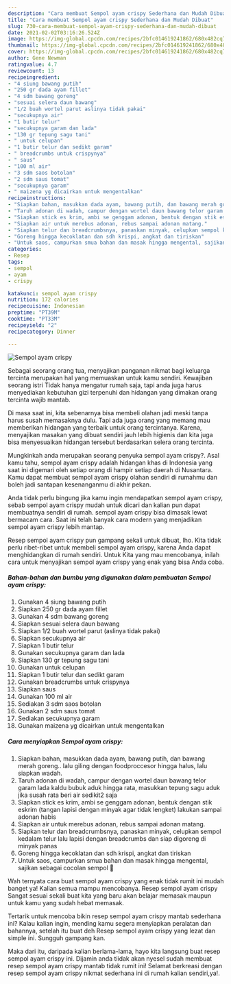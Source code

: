 ```yaml
---
description: "Cara membuat Sempol ayam crispy Sederhana dan Mudah Dibuat"
title: "Cara membuat Sempol ayam crispy Sederhana dan Mudah Dibuat"
slug: 730-cara-membuat-sempol-ayam-crispy-sederhana-dan-mudah-dibuat
date: 2021-02-02T03:16:26.524Z
image: https://img-global.cpcdn.com/recipes/2bfc014619241862/680x482cq70/sempol-ayam-crispy-foto-resep-utama.jpg
thumbnail: https://img-global.cpcdn.com/recipes/2bfc014619241862/680x482cq70/sempol-ayam-crispy-foto-resep-utama.jpg
cover: https://img-global.cpcdn.com/recipes/2bfc014619241862/680x482cq70/sempol-ayam-crispy-foto-resep-utama.jpg
author: Gene Newman
ratingvalue: 4.7
reviewcount: 13
recipeingredient:
- "4 siung bawang putih"
- "250 gr dada ayam fillet"
- "4 sdm bawang goreng"
- "sesuai selera daun bawang"
- "1/2 buah wortel parut aslinya tidak pakai"
- "secukupnya air"
- "1 butir telur"
- "secukupnya garam dan lada"
- "130 gr tepung sagu tani"
- " untuk celupan"
- "1 butir telur dan sedikt garam"
- " breadcrumbs untuk crispynya"
- " saus"
- "100 ml air"
- "3 sdm saos botolan"
- "2 sdm saus tomat"
- "secukupnya garam"
- " maizena yg dicairkan untuk mengentalkan"
recipeinstructions:
- "Siapkan bahan, masukkan dada ayam, bawang putih, dan bawang merah goreng.. lalu giling dengan foodproccesor hingga halus, lalu siapkan wadah."
- "Taruh adonan di wadah, campur dengan wortel daun bawang telor garam lada kaldu bubuk aduk hingga rata, masukkan tepung sagu aduk jika susah rata beri air sedikit2 saja"
- "Siapkan stick es krim, ambi se genggam adonan, bentuk dengan stik eskrim (tangan lapisi dengan minyak agar tidak lengket) lakukan sampai adonan habis"
- "Siapkan air untuk merebus adonan, rebus sampai adonan matang."
- "Siapkan telur dan breadcrumbsnya, panaskan minyak, celupkan sempol kedalam telur lalu lapisi dengan breadcrumbs dan siap digoreng di minyak panas"
- "Goreng hingga kecoklatan dan sdh krispi, angkat dan tiriskan"
- "Untuk saos, campurkan smua bahan dan masak hingga mengental, sajikan sebagai cocolan sempol 🤤"
categories:
- Resep
tags:
- sempol
- ayam
- crispy

katakunci: sempol ayam crispy 
nutrition: 172 calories
recipecuisine: Indonesian
preptime: "PT39M"
cooktime: "PT33M"
recipeyield: "2"
recipecategory: Dinner

---
```



![Sempol ayam crispy](https://img-global.cpcdn.com/recipes/2bfc014619241862/680x482cq70/sempol-ayam-crispy-foto-resep-utama.jpg)

Sebagai seorang orang tua, menyajikan panganan nikmat bagi keluarga tercinta merupakan hal yang memuaskan untuk kamu sendiri. Kewajiban seorang istri Tidak hanya mengatur rumah saja, tapi anda juga harus menyediakan kebutuhan gizi terpenuhi dan hidangan yang dimakan orang tercinta wajib mantab.

Di masa  saat ini, kita sebenarnya bisa membeli olahan jadi meski tanpa harus susah memasaknya dulu. Tapi ada juga orang yang memang mau memberikan hidangan yang terbaik untuk orang tercintanya. Karena, menyajikan masakan yang dibuat sendiri jauh lebih higienis dan kita juga bisa menyesuaikan hidangan tersebut berdasarkan selera orang tercinta. 



Mungkinkah anda merupakan seorang penyuka sempol ayam crispy?. Asal kamu tahu, sempol ayam crispy adalah hidangan khas di Indonesia yang saat ini digemari oleh setiap orang di hampir setiap daerah di Nusantara. Kamu dapat membuat sempol ayam crispy olahan sendiri di rumahmu dan boleh jadi santapan kesenanganmu di akhir pekan.

Anda tidak perlu bingung jika kamu ingin mendapatkan sempol ayam crispy, sebab sempol ayam crispy mudah untuk dicari dan kalian pun dapat membuatnya sendiri di rumah. sempol ayam crispy bisa dimasak lewat bermacam cara. Saat ini telah banyak cara modern yang menjadikan sempol ayam crispy lebih mantap.

Resep sempol ayam crispy pun gampang sekali untuk dibuat, lho. Kita tidak perlu ribet-ribet untuk membeli sempol ayam crispy, karena Anda dapat menghidangkan di rumah sendiri. Untuk Kita yang mau mencobanya, inilah cara untuk menyajikan sempol ayam crispy yang enak yang bisa Anda coba.

<!--inarticleads1-->

##### Bahan-bahan dan bumbu yang digunakan dalam pembuatan Sempol ayam crispy:

1. Gunakan 4 siung bawang putih
1. Siapkan 250 gr dada ayam fillet
1. Gunakan 4 sdm bawang goreng
1. Siapkan sesuai selera daun bawang
1. Siapkan 1/2 buah wortel parut (aslinya tidak pakai)
1. Siapkan secukupnya air
1. Siapkan 1 butir telur
1. Gunakan secukupnya garam dan lada
1. Siapkan 130 gr tepung sagu tani
1. Gunakan  untuk celupan
1. Siapkan 1 butir telur dan sedikt garam
1. Gunakan  breadcrumbs untuk crispynya
1. Siapkan  saus
1. Gunakan 100 ml air
1. Sediakan 3 sdm saos botolan
1. Gunakan 2 sdm saus tomat
1. Sediakan secukupnya garam
1. Gunakan  maizena yg dicairkan untuk mengentalkan




<!--inarticleads2-->

##### Cara menyiapkan Sempol ayam crispy:

1. Siapkan bahan, masukkan dada ayam, bawang putih, dan bawang merah goreng.. lalu giling dengan foodproccesor hingga halus, lalu siapkan wadah.
1. Taruh adonan di wadah, campur dengan wortel daun bawang telor garam lada kaldu bubuk aduk hingga rata, masukkan tepung sagu aduk jika susah rata beri air sedikit2 saja
1. Siapkan stick es krim, ambi se genggam adonan, bentuk dengan stik eskrim (tangan lapisi dengan minyak agar tidak lengket) lakukan sampai adonan habis
1. Siapkan air untuk merebus adonan, rebus sampai adonan matang.
1. Siapkan telur dan breadcrumbsnya, panaskan minyak, celupkan sempol kedalam telur lalu lapisi dengan breadcrumbs dan siap digoreng di minyak panas
1. Goreng hingga kecoklatan dan sdh krispi, angkat dan tiriskan
1. Untuk saos, campurkan smua bahan dan masak hingga mengental, sajikan sebagai cocolan sempol 🤤




Wah ternyata cara buat sempol ayam crispy yang enak tidak rumit ini mudah banget ya! Kalian semua mampu mencobanya. Resep sempol ayam crispy Sangat sesuai sekali buat kita yang baru akan belajar memasak maupun untuk kamu yang sudah hebat memasak.

Tertarik untuk mencoba bikin resep sempol ayam crispy mantab sederhana ini? Kalau kalian ingin, mending kamu segera menyiapkan peralatan dan bahannya, setelah itu buat deh Resep sempol ayam crispy yang lezat dan simple ini. Sungguh gampang kan. 

Maka dari itu, daripada kalian berlama-lama, hayo kita langsung buat resep sempol ayam crispy ini. Dijamin anda tiidak akan nyesel sudah membuat resep sempol ayam crispy mantab tidak rumit ini! Selamat berkreasi dengan resep sempol ayam crispy nikmat sederhana ini di rumah kalian sendiri,ya!.

